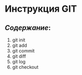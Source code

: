 # Инструкция GIT

## *Содержание*:
1. git init
2. git add
3. git commit
4. git diff
5. git log
6. git checkout